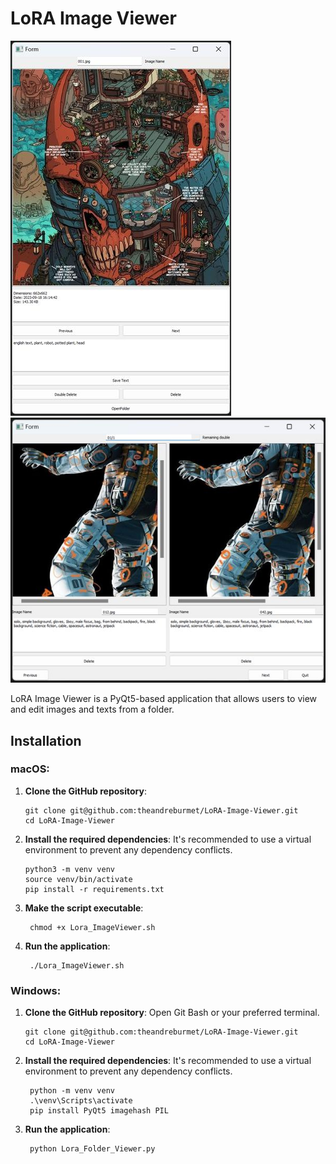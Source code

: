 #  LoRA Image Viewer

![main ui](image/captures_01.jpg)
![double ui](image/captures_02.jpg)

LoRA Image Viewer is a PyQt5-based application that allows users to view and edit images and texts from a folder.

## Installation

### macOS:

 1. **Clone the GitHub repository**:

        git clone git@github.com:theandreburmet/LoRA-Image-Viewer.git
	    cd LoRA-Image-Viewer

  2. **Install the required dependencies**:
 It's recommended to use a virtual environment to prevent any dependency conflicts.

		 python3 -m venv venv
		 source venv/bin/activate
		 pip install -r requirements.txt

4. **Make the script executable**:

		chmod +x Lora_ImageViewer.sh

5. **Run the application**:

		./Lora_ImageViewer.sh

### Windows:
1. **Clone the GitHub repository**:
Open Git Bash or your preferred terminal.

	   git clone git@github.com:theandreburmet/LoRA-Image-Viewer.git
	   cd LoRA-Image-Viewer

2. **Install the required dependencies**: 
It's recommended to use a virtual environment to prevent any dependency conflicts.

		python -m venv venv
		.\venv\Scripts\activate
		pip install PyQt5 imagehash PIL

3. **Run the application**:

		python Lora_Folder_Viewer.py
